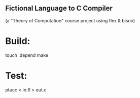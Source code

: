 ## Fictional Language to C Compiler 
 (a "Theory of Computation" course project using flex & bison)

# Build:

  touch .depend
  make

# Test:

  ptucc < in.fl > out.c
